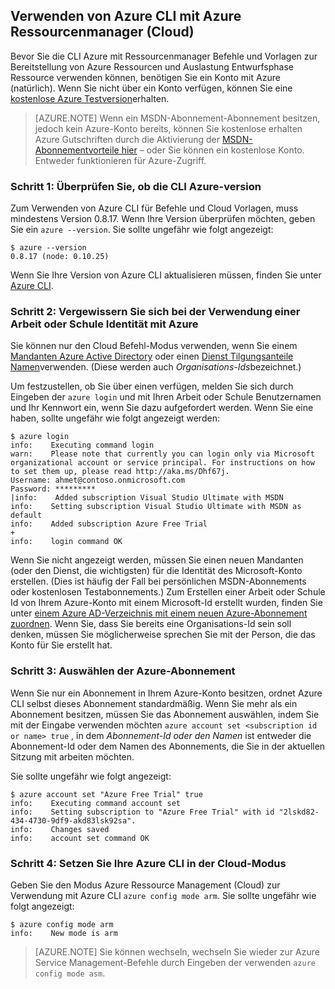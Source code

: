 <properties services="virtual-machines" title="Using Azure CLI with Azure Resource Manager" authors="squillace" solutions="" manager="timlt" editor="tysonn" />

<tags
   ms.service="virtual-machine"
   ms.devlang="na"
   ms.topic="article"
   ms.tgt_pltfrm="linux"
   ms.workload="infrastructure"
   ms.date="04/13/2015"
   ms.author="rasquill" />

## <a name="using-azure-cli-with-azure-resource-manager-arm"></a>Verwenden von Azure CLI mit Azure Ressourcenmanager (Cloud)

Bevor Sie die CLI Azure mit Ressourcenmanager Befehle und Vorlagen zur Bereitstellung von Azure Ressourcen und Auslastung Entwurfsphase Ressource verwenden können, benötigen Sie ein Konto mit Azure (natürlich). Wenn Sie nicht über ein Konto verfügen, können Sie eine [kostenlose Azure Testversion](https://azure.microsoft.com/pricing/free-trial/)erhalten.

> [AZURE.NOTE] Wenn ein MSDN-Abonnement-Abonnement besitzen, jedoch kein Azure-Konto bereits, können Sie kostenlose erhalten Azure Gutschriften durch die Aktivierung der [MSDN-Abonnementvorteile hier](https://azure.microsoft.com/pricing/member-offers/msdn-benefits-details/) – oder Sie können ein kostenlose Konto. Entweder funktionieren für Azure-Zugriff.

### <a name="step-1-verify-the-azure-cli-version"></a>Schritt 1: Überprüfen Sie, ob die CLI Azure-version

Zum Verwenden von Azure CLI für Befehle und Cloud Vorlagen, muss mindestens Version 0.8.17. Wenn Ihre Version überprüfen möchten, geben Sie ein `azure --version`. Sie sollte ungefähr wie folgt angezeigt:

    $ azure --version
    0.8.17 (node: 0.10.25)

Wenn Sie Ihre Version von Azure CLI aktualisieren müssen, finden Sie unter [Azure CLI](https://github.com/Azure/azure-xplat-cli).

### <a name="step-2-verify-you-are-using-a-work-or-school-identity-with-azure"></a>Schritt 2: Vergewissern Sie sich bei der Verwendung einer Arbeit oder Schule Identität mit Azure

Sie können nur den Cloud Befehl-Modus verwenden, wenn Sie einem [Mandanten Azure Active Directory](https://msdn.microsoft.com/library/azure/jj573650.aspx#BKMK_WhatIsAnAzureADTenant) oder einen [Dienst Tilgungsanteile Namen](https://msdn.microsoft.com/library/azure/dn132633.aspx)verwenden. (Diese werden auch *Organisations-Ids*bezeichnet.)

Um festzustellen, ob Sie über einen verfügen, melden Sie sich durch Eingeben der `azure login` und mit Ihren Arbeit oder Schule Benutzernamen und Ihr Kennwort ein, wenn Sie dazu aufgefordert werden. Wenn Sie eine haben, sollte ungefähr wie folgt angezeigt werden:

    $ azure login
    info:    Executing command login
    warn:    Please note that currently you can login only via Microsoft organizational account or service principal. For instructions on how to set them up, please read http://aka.ms/Dhf67j.
    Username: ahmet@contoso.onmicrosoft.com
    Password: *********
  	|info:    Added subscription Visual Studio Ultimate with MSDN
    info:    Setting subscription Visual Studio Ultimate with MSDN as default
    info:    Added subscription Azure Free Trial
    +
    info:    login command OK

Wenn Sie nicht angezeigt werden, müssen Sie einen neuen Mandanten (oder den Dienst, die wichtigsten) für die Identität des Microsoft-Konto erstellen. (Dies ist häufig der Fall bei persönlichen MSDN-Abonnements oder kostenlosen Testabonnements.) Zum Erstellen einer Arbeit oder Schule Id von Ihrem Azure-Konto mit einem Microsoft-Id erstellt wurden, finden Sie unter [einem Azure AD-Verzeichnis mit einem neuen Azure-Abonnement zuordnen](https://msdn.microsoft.com/library/azure/jj573650.aspx#BKMK_WhatIsAnAzureADTenant). Wenn Sie, dass Sie bereits eine Organisations-Id sein soll denken, müssen Sie möglicherweise sprechen Sie mit der Person, die das Konto für Sie erstellt hat.

### <a name="step-3-choose-your-azure-subscription"></a>Schritt 3: Auswählen der Azure-Abonnement

Wenn Sie nur ein Abonnement in Ihrem Azure-Konto besitzen, ordnet Azure CLI selbst dieses Abonnement standardmäßig. Wenn Sie mehr als ein Abonnement besitzen, müssen Sie das Abonnement auswählen, indem Sie mit der Eingabe verwenden möchten `azure account set <subscription id or name> true` , in dem _Abonnement-Id oder den Namen_ ist entweder die Abonnement-Id oder dem Namen des Abonnements, die Sie in der aktuellen Sitzung mit arbeiten möchten.

Sie sollte ungefähr wie folgt angezeigt:

    $ azure account set "Azure Free Trial" true
    info:    Executing command account set
    info:    Setting subscription to "Azure Free Trial" with id "2lskd82-434-4730-9df9-akd83lsk92sa".
    info:    Changes saved
    info:    account set command OK

### <a name="step-4-place-your-azure-cli-in-the-arm-mode"></a>Schritt 4: Setzen Sie Ihre Azure CLI in der Cloud-Modus

Geben Sie den Modus Azure Ressource Management (Cloud) zur Verwendung mit Azure CLI `azure config mode arm`. Sie sollte ungefähr wie folgt angezeigt:

    $ azure config mode arm
    info:    New mode is arm

> [AZURE.NOTE] Sie können wechseln, wechseln Sie wieder zur Azure Service Management-Befehle durch Eingeben der verwenden `azure config mode asm`.
